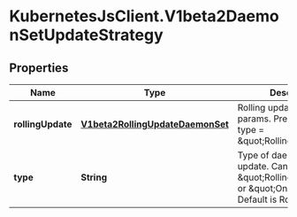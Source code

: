 # KubernetesJsClient.V1beta2DaemonSetUpdateStrategy

## Properties
Name | Type | Description | Notes
------------ | ------------- | ------------- | -------------
**rollingUpdate** | [**V1beta2RollingUpdateDaemonSet**](V1beta2RollingUpdateDaemonSet.md) | Rolling update config params. Present only if type &#x3D; \&quot;RollingUpdate\&quot;. | [optional] 
**type** | **String** | Type of daemon set update. Can be \&quot;RollingUpdate\&quot; or \&quot;OnDelete\&quot;. Default is RollingUpdate. | [optional] 


